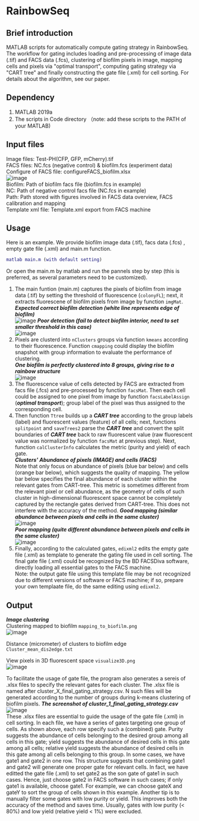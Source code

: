 # RainbowSeq
## Brief introduction
MATLAB scripts for automatically compute gating strategy in RainbowSeq.
The workflow for gating includes loading and pre-processing of image data (.tif) and FACS data (.fcs), clustering of biofilm pixels in image, mapping cells and pixels via "optimal transport", computing gating strategy via "CART tree" and finally constructing the gate file (.xml) for cell sorting.
For details about the algorithm, see our paper.

## Dependency
1. MATLAB 2019a
2. The scripts in Code directory （note: add these scripts to the PATH of your MATLAB)

## Input files
Image files: Test-PH(CFP, GFP, mCherry).tif <br>
FACS files: NC.fcs (negative control) & biofilm.fcs (experiment data) <br>
Configure of FACS file: configureFACS_biofilm.xlsx <br>
![image](https://github.com/Shenpinggg/RainbowSeq/blob/86ff87142df7b3b3be7f856fbe63d99190bbf8b6/Example/FACS/configure_FAS_file.png) <br>
Biofilm: Path of biofilm facs file (biofilm.fcs in example) <br>
NC: Path of negative control facs file (NC.fcs in example) <br>
Path: Path stored with figures involved in FACS data overview, FACS calibration and mapping <br>
Template xml file: Template.xml export from FACS machine <br>


## Usage 
Here is an example. We provide biofilm image data (.tif), facs data (.fcs) , empty gate file (.xml) and main.m function.
```MATLAB
matlab main.m (with default setting)
```  
Or open the main.m by matlab and run the pannels step by step (this is preferred, as several parameters need to be customized).  

1. The main funtion (main.m) captures the pixels of biofilm from image data (.tif) by setting the threshold of fluorescence (`colonyFL`); next, it extracts fluorescene of biofilm pixels from image by function `imgMat`. <br>
***Expected correct biofilm detection (white line represents edge of biofilm)*** <br>
![image](https://github.com/Shenpinggg/RainbowSeq/blob/820b99da07e7ff9d3e09d5a91b7ade2a3e257e4e/Example/image_clustering/Test/colonyEdge.png)
***Poor detection (fail to detect biofilm interior, need to set smaller threshold in this case)***<br>
![image](https://github.com/Shenpinggg/RainbowSeq/blob/820b99da07e7ff9d3e09d5a91b7ade2a3e257e4e/Example/image_clustering/Test/error_detection.png)
2. Pixels are clusterd into `nClusters` groups via function `kmeans` according to their fluorescence. Function `cmapping` could display the biofilm snapshot with group information to evaluate the performance of clustering. <br> ***One biofilm is perfectly clustered into 8 groups, giving rise to a rainbow structure***<br>![image](https://github.com/Shenpinggg/RainbowSeq/blob/820b99da07e7ff9d3e09d5a91b7ade2a3e257e4e/Example/image_clustering/Test/mapping_to_biofilm.png) <br>
3. The fluorescence value of cells detected by FACS are extracted from facs file (.fcs) and pre-processed by function `facsMat`. Then each cell could be assigned to one pixel from image by function `facsLabelAssign` (***optimal transport***); group label of the pixel was thus assigned to the corresponding cell. <br>
4. Then function `Ttree` builds up a ***CART tree*** according to the group labels (label) and fluorescent values (feature) of all cells; next, functions `splitpoint` and `saveTrees2` parse the ***CART tree*** and convert the split boundaries of ***CART tree*** back to raw fluorescent value (raw fluorescent value was normalized by function `facsMat` at previous step). Next, function `calClusterInfo` calculates the metric (purity and yield) of each gate. <br> 
***Clusters' Abundance of pixels (IMAGE) and cells (FACS)*** <br> 
Note that only focus on abundance of pixels (blue bar below) and cells (orange bar below), which suggests the quality of mapping.
The yellow bar below specifies the final abundance of each cluster within the relevant gates from CART-tree. This metric is sometimes different from the relevant pixel or cell abundance, as the geometry of cells of such cluster in high-dimensional fluorescent space cannot be completely captured by the rectangle gates derived from CART-tree. This does not interfere with the accuracy of the method.
***Good mapping (similar abundance between pixels and cells in the same cluster)*** <br> ![image](https://github.com/Shenpinggg/RainbowSeq/blob/820b99da07e7ff9d3e09d5a91b7ade2a3e257e4e/Example/facs_clustering/Test/abundance.png)<br>
***Poor mapping (quite different abundance between pixels and cells in the same cluster)***<br> ![image](https://github.com/Shenpinggg/RainbowSeq/blob/820b99da07e7ff9d3e09d5a91b7ade2a3e257e4e/Example/facs_clustering/Test/poor_result.png)<br>
5. Finally, according to the calculated gates, `edixml2` edits the empty gate file (.xml) as template to generate the gating file used in cell sorting. The final gate file (.xml) could be recognized by the BD FACSDiva software, directly loading all essential gates to the FACS machine.<br>
Note: the output gate file using this template file may be not recognized due to different versions of software or FACS machine; if so, prepare your own templaate file, do the same editing using `edixml2`.<br>
## Output
***Image clustering*** <br>
Clustering mapped to biofilm `mapping_to_biofilm.png` <br>
![image](https://github.com/Shenpinggg/RainbowSeq/blob/92d48e66ae5c5bfb4acd6cafd4b6cc15263f288d/Example/image_clustering/Test/mapping_to_biofilm.png)

Distance (micrometer) of clusters to biofilm edge `Cluster_mean_dis2edge.txt`<br>

View pixels in 3D fluorescent space `visualize3D.png` <br>
![image](https://github.com/Shenpinggg/RainbowSeq/blob/92d48e66ae5c5bfb4acd6cafd4b6cc15263f288d/Example/image_clustering/Test/visualize3D.png)

To facilitate the usage of gate file, the program also generates a sereis of .xlsx files to specify the relevant gates for each cluster.
The .xlsx file is named after cluster_X_final_gating_strategy.csv. N such files will be generated according to the number of groups during k-means clustering of biofilm pixels.
***The screenshot of cluster_1_final_gating_strategy.csv*** <br>
![image](https://github.com/Shenpinggg/RainbowSeq/blob/bbb5695ff8bcc4ac094641babbec62a0ac114cc4/Example/final_gating_strategy_Cluster1.png)<br>
These .xlsx files are essential to guide the usage of the gate file (.xml) in cell sorting.
In each file, we have a series of gates targeting one group of cells. As shown above, each row specify such a (combined) gate.
Purity suggests the abundance of cells belonging to the desired group among all cells in this gate; yield suggests the abundance of desired cells in this gate among all cells; relative yield suggests the abundance of desired cells in this gate among all cells belonging to this group.
In some cases, we have gate1 and gate2 in one row. This structure suggests that combining gate1 and gate2 will generate one proper gate for relevant cells. In fact, we have editted the gate file (.xml) to set gate2 as the son gate of gate1 in such cases. Hence, just choose gate2 in FACS software in such cases; if only gate1 is available, choose gate1. For example, we can choose gateX and gateY to sort the group of cells shown in this example.
Another tip is to manually filter some gates with low purity or yield. This improves both the accuracy of the method and saves time. Usually, gates with low purity (< 80%) and low yield (relative yield < 1%) were excluded.

